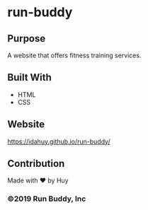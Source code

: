 # run-buddy

## Purpose
A website that offers fitness training services.

## Built With
* HTML
* CSS

## Website
https://idahuy.github.io/run-buddy/

## Contribution
Made with ❤️ by Huy

### ©️2019 Run Buddy, Inc 
